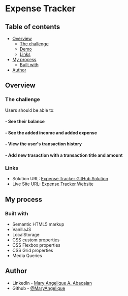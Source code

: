 # Expense Tracker

## Table of contents

- [Overview](#overview)
  - [The challenge](#the-challenge)
  - [Demo](#project-demo)
  - [Links](#links)
- [My process](#my-process)
  - [Built with](#built-with)
- [Author](#author)

## Overview

### The challenge

Users should be able to:

#### - See their balance

#### - See the added income and added expense

#### - View the user's transaction history

#### - Add new trasaction with a transaction title and amount


### Links

- Solution URL: [Expense Tracker GitHub Solution](https://github.com/MaryAngelique/expense-tracker)
- Live Site URL: [Expense Tracker Website](https://expense-tracker-zero.vercel.app/)

## My process

### Built with

- Semantic HTML5 markup
- VanillaJS
- LocalStorage
- CSS custom properties
- CSS Flexbox properties
- CSS Grid properties
- Media Queries

## Author

- LinkedIn - [Mary Angelique A. Abacajan](https://www.linkedin.com/in/mary-angelique-abacajan/)
- Github - [@MaryAngelique](https://www.github.com/MaryAngelique)
